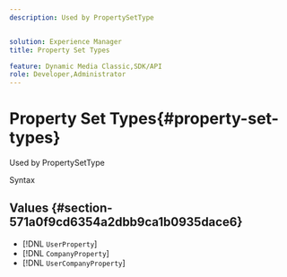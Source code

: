 ```yaml
---
description: Used by PropertySetType


solution: Experience Manager
title: Property Set Types

feature: Dynamic Media Classic,SDK/API
role: Developer,Administrator
---
```


# Property Set Types{#property-set-types}

Used by PropertySetType

 Syntax 

## Values {#section-571a0f9cd6354a2dbb9ca1b0935dace6}

* [!DNL `UserProperty`] 
* [!DNL `CompanyProperty`] 
* [!DNL `UserCompanyProperty`]

